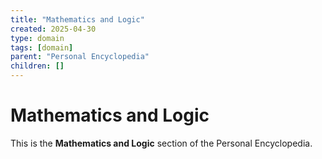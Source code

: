```yaml
---
title: "Mathematics and Logic"
created: 2025-04-30
type: domain
tags: [domain]
parent: "Personal Encyclopedia"
children: []
---
```


# Mathematics and Logic

This is the **Mathematics and Logic** section of the Personal Encyclopedia.
